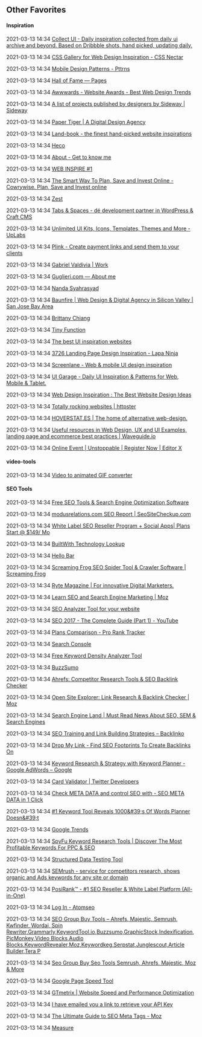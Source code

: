 ##  Other Favorites



####  Inspiration

2021-03-13 14:34 [Collect UI - Daily inspiration collected from daily ui archive and beyond. Based on Dribbble shots, hand picked, updating daily.](http://collectui.com/designs)

2021-03-13 14:34 [CSS Gallery for Web Design Inspiration - CSS Nectar](https://cssnectar.com/)

2021-03-13 14:34 [Mobile Design Patterns - Pttrns](https://pttrns.com/)

2021-03-13 14:34 [Hall of Fame — Pages](https://www.pages.xyz/)

2021-03-13 14:34 [Awwwards - Website Awards - Best Web Design Trends](https://www.awwwards.com/)

2021-03-13 14:34 [A list of projects published by designers by Sideway | Sideway](https://looksideway.com/projects)

2021-03-13 14:34 [Paper Tiger | A Digital Design Agency](https://papertiger.com/?ref=sideway)

2021-03-13 14:34 [Land-book - the finest hand-picked website inspirations](https://land-book.com/)

2021-03-13 14:34 [Heco](https://www.helloheco.com/?ref=sideway)

2021-03-13 14:34 [About - Get to know me](https://dineshbalaji.in/about)

2021-03-13 14:34 [WEB INSPIRE #1](https://radity.com/en/)

2021-03-13 14:34 [The Smart Way To Plan, Save and Invest Online - Cowrywise. Plan, Save and Invest online](https://cowrywise.com/)

2021-03-13 14:34 [Zest](https://www.hellozest.io/?ref=waveguide.io)

2021-03-13 14:34 [Tabs &amp; Spaces - dé development partner in WordPress &amp; Craft CMS](https://tabs-spaces.nl/)

2021-03-13 14:34 [Unlimited UI Kits, Icons, Templates, Themes and More - UpLabs](https://www.uplabs.com/)

2021-03-13 14:34 [Plink - Create payment links and send them to your clients](https://useplink.com/en/)

2021-03-13 14:34 [Gabriel Valdivia | Work](https://www.gabrielvaldivia.com/work)

2021-03-13 14:34 [Guglieri.com — About me](https://guglieri.com/aboutme/?ref=sideway)

2021-03-13 14:34 [Nanda Syahrasyad](https://narendras.io/)

2021-03-13 14:34 [Baunfire | Web Design &amp; Digital Agency in Silicon Valley | San Jose Bay Area](https://www.baunfire.com/)

2021-03-13 14:34 [Brittany Chiang](https://brittanychiang.com/#jobs)

2021-03-13 14:34 [Tiny Function](https://tinyfunction.com/)

2021-03-13 14:34 [The best UI inspiration websites](https://www.designerlynx.co/ui-inspiration)

2021-03-13 14:34 [3726 Landing Page Design Inspiration - Lapa Ninja](https://www.lapa.ninja/)

2021-03-13 14:34 [Screenlane - Web &amp; mobile UI design inspiration](https://screenlane.com/?ref=uimovement)

2021-03-13 14:34 [UI Garage - Daily UI Inspiration &amp; Patterns for Web, Mobile &amp; Tablet.](https://uigarage.net/)

2021-03-13 14:34 [Web Design Inspiration : The Best Website Design Ideas](https://www.webdesign-inspiration.com/)

2021-03-13 14:34 [Totally rocking websites | httpster](https://httpster.net/2021/jan/)

2021-03-13 14:34 [HOVERSTAT.ES | The home of alternative web-design.](https://www.hoverstat.es/)

2021-03-13 14:34 [Useful resources in Web Design, UX and UI Examples, landing page and ecommerce best practices | Waveguide.io](https://www.waveguide.io/home)

2021-03-13 14:34 [Online Event | Unstoppable | Register Now | Editor X](https://www.editorx-unstoppable.com/)




####  video-tools

2021-03-13 14:34 [Video to animated GIF converter](https://ezgif.com/video-to-gif)





####  SEO Tools

2021-03-13 14:34 [Free SEO Tools &amp; Search Engine Optimization Software](http://tools.seobook.com/)

2021-03-13 14:34 [modusrelations.com SEO Report | SeoSiteCheckup.com](https://seositecheckup.com/seo-audit/modusrelations.com)

2021-03-13 14:34 [White Label SEO Reseller Program + Social Apps| Plans Start @ $149/ Mo](https://www.agencyplatform.com/seo-reseller-program.html?gclid=CMSvy9m8gNUCFcONswodK6YPmA)

2021-03-13 14:34 [BuiltWith Technology Lookup](https://builtwith.com/)

2021-03-13 14:34 [Hello Bar](https://www.hellobar.com/)

2021-03-13 14:34 [Screaming Frog SEO Spider Tool &amp; Crawler Software | Screaming Frog](https://www.screamingfrog.co.uk/seo-spider/)

2021-03-13 14:34 [Ryte Magazine | For innovative Digital Marketers.](https://en.ryte.com/magazine/category/website-success)

2021-03-13 14:34 [Learn SEO and Search Engine Marketing | Moz](https://moz.com/learn/seo)

2021-03-13 14:34 [SEO Analyzer Tool for your website](https://www.seocentro.com/tools/remotely/seo-analyzer.html)

2021-03-13 14:34 [SEO 2017 - The Complete Guide (Part 1) - YouTube](https://www.youtube.com/watch?v=5eQf4s_1A_E)

2021-03-13 14:34 [Plans Comparison - Pro Rank Tracker](https://proranktracker.com/plans)

2021-03-13 14:34 [Search Console](https://www.google.com/webmasters/verification/verification?hl=en&siteUrl=https://modusrealtions.com/&continue=https://www.google.com/webmasters/tools/dashboard?hl%3Den%26siteUrl%3Dhttps://modusrealtions.com/%26sig%3DALjLGbOsvkFa6M6eS4oGae3m-bk4k6wk7g&theme=wmt&tid=alternate&priorities=vanalytics,vfile,vmeta,vdns,vtagmanager&vtype=vfile&failed=true&mesd=ACQ0Nr9BvZhVDvAIUnkgTv1wGDef0uBUHMtjmUWjImoKOtVk725kjIJA1NikBhVxz2zhfuRAvrTFxhh4b3ha-uxKxisB7w6feTxbLiywQhgcnq03Y1YlehezwRcA61b48JuaKQ4F0k_Xj7aXsYjCl-vWPyKS8qmC6Amdkf-wpWjtS4qZ2u3CsBQ)

2021-03-13 14:34 [Free Keyword Density Analyzer Tool](http://tools.seobook.com/general/keyword-density/)

2021-03-13 14:34 [BuzzSumo](https://app.buzzsumo.com/research/most-shared)

2021-03-13 14:34 [Ahrefs: Competitor Research Tools &amp; SEO Backlink Checker](https://ahrefs.com/)

2021-03-13 14:34 [Open Site Explorer: Link Research &amp; Backlink Checker | Moz](https://moz.com/researchtools/ose/?utm_source=google&utm_medium=cpc&utm_campaign=sitelink&ads_cmpid=123718265&ads_adid=43537837877&ads_matchtype=e&ads_network=g&ads_creative=205349931571&utm_term=open%20site%20explorer&ads_targetid=aud-310517179891:kwd-301190736624&utm_source=adwords&utm_medium=ppc&ttv=2&gclid=CjwKCAjwzYDMBRA1EiwAwCv6JpYNEd-GQJJMA4sK7efrMoN-HOAcoLSVEZhYesGutKSmLAgacf2-PxoCYoMQAvD_BwE)

2021-03-13 14:34 [Search Engine Land | Must Read News About SEO, SEM &amp; Search Engines](http://searchengineland.com/)

2021-03-13 14:34 [SEO Training and Link Building Strategies – Backlinko](http://backlinko.com/)

2021-03-13 14:34 [Drop My Link - Find SEO Footprints To Create Backlinks On](http://dropmylink.com/)

2021-03-13 14:34 [Keyword Research &amp; Strategy with Keyword Planner - Google AdWords – Google](https://adwords.google.com/home/tools/keyword-planner/)

2021-03-13 14:34 [Card Validator | Twitter Developers](https://cards-dev.twitter.com/validator)

2021-03-13 14:34 [Check META DATA and control SEO with - SEO META DATA in 1 Click](http://www.seo-extension.com/)

2021-03-13 14:34 [#1 Keyword Tool Reveals 1000&amp;#39;s Of Words Planner Doesn&amp;#39;t](https://app.wordtracker.com/)

2021-03-13 14:34 [Google Trends](https://trends.google.com/trends/)

2021-03-13 14:34 [SpyFu Keyword Research Tools | Discover The Most Profitable Keywords For PPC &amp; SEO](https://www.spyfu.com/)

2021-03-13 14:34 [Structured Data Testing Tool](https://search.google.com/structured-data/testing-tool)

2021-03-13 14:34 [SEMrush - service for competitors research, shows organic and Ads keywords for any site or domain](https://www.semrush.com/)

2021-03-13 14:34 [PosiRank™ - #1 SEO Reseller &amp; White Label Platform (All-in-One)](https://posirank.com/)

2021-03-13 14:34 [Log In - Atomseo](https://error404.atomseo.com/Account/Login?returnUrl=%2FSeoCheck%2FReport%2Fmodusrelations.com%2F2017-08-06%2Ffree)

2021-03-13 14:34 [SEO Group Buy Tools – Ahrefs, Majestic, Semrush, Kwfinder, Wordai, Spin Rewriter,Grammarly,KeywordTool.io,Buzzsumo,GraphicStock,Indexification,PicMonkey,Video Blocks,Audio Blocks,KeywordRevealer,Moz,Keywordkeg,Serpstat,Junglescout,Article Builder,Tera P](https://groupbuyseotools.in/)

2021-03-13 14:34 [Seo Group Buy Seo Tools Semrush, Ahrefs, Majestic, Moz &amp; More](http://seogroupbuy.org/)

2021-03-13 14:34 [Google Page Speed Tool](https://developers.google.com/speed/)

2021-03-13 14:34 [GTmetrix | Website Speed and Performance Optimization](https://gtmetrix.com/)

2021-03-13 14:34 [I have emailed you a link to retrieve your API Key](https://keywordseverywhere.com/api-key-sent.html)

2021-03-13 14:34 [The Ultimate Guide to SEO Meta Tags - Moz](https://moz.com/blog/the-ultimate-guide-to-seo-meta-tags)

2021-03-13 14:34 [Measure](https://web.dev/measure/)



